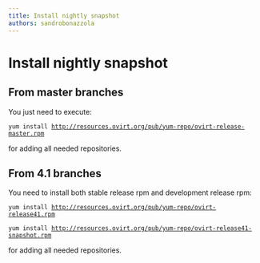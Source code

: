 ```yaml
---
title: Install nightly snapshot
authors: sandrobonazzola
---
```


# Install nightly snapshot

## From master branches

You just need to execute:

`yum install `[`http://resources.ovirt.org/pub/yum-repo/ovirt-release-master.rpm`](http://resources.ovirt.org/pub/yum-repo/ovirt-release-master.rpm)

for adding all needed repositories.

## From 4.1 branches

You need to install both stable release rpm and development release rpm:

`yum install `[`http://resources.ovirt.org/pub/yum-repo/ovirt-release41.rpm`](http://resources.ovirt.org/pub/yum-repo/ovirt-release41.rpm)

`yum install `[`http://resources.ovirt.org/pub/yum-repo/ovirt-release41-snapshot.rpm`](http://resources.ovirt.org/pub/yum-repo/ovirt-release41-snapshot.rpm)

for adding all needed repositories.
